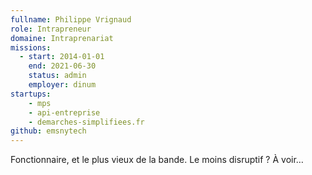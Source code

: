 ```yaml
---
fullname: Philippe Vrignaud
role: Intrapreneur
domaine: Intraprenariat
missions:
  - start: 2014-01-01
    end: 2021-06-30
    status: admin
    employer: dinum
startups:
    - mps
    - api-entreprise
    - demarches-simplifiees.fr
github: emsnytech
---
```


Fonctionnaire, et le plus vieux de la bande. Le moins disruptif ? À voir…

